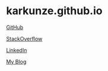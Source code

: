 # karkunze.github.io

[GitHub](https://github.com/KarKunze/karkunze.github.io)

[StackOverflow](https://stackoverflow.com/users/9686382/karla?tab=profile)

[LinkedIn](https://www.linkedin.com/in/karla-kunze-02935939/)

[My Blog](https://www.blogger.com/profile/09399451966492429169)
